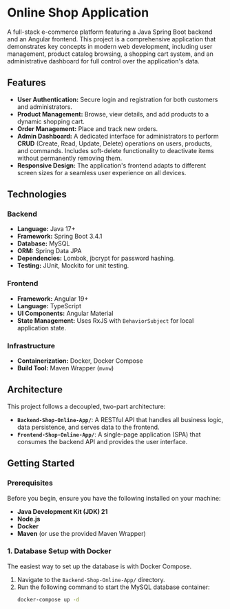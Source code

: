 # Online Shop Application

A full-stack e-commerce platform featuring a Java Spring Boot backend and an Angular frontend. This project is a comprehensive application that demonstrates key concepts in modern web development, including user management, product catalog browsing, a shopping cart system, and an administrative dashboard for full control over the application's data.

## Features

- **User Authentication:** Secure login and registration for both customers and administrators.
- **Product Management:** Browse, view details, and add products to a dynamic shopping cart.
- **Order Management:** Place and track new orders.
- **Admin Dashboard:** A dedicated interface for administrators to perform **CRUD** (Create, Read, Update, Delete) operations on users, products, and commands. Includes soft-delete functionality to deactivate items without permanently removing them.
- **Responsive Design:** The application's frontend adapts to different screen sizes for a seamless user experience on all devices.

## Technologies

### Backend
- **Language:** Java 17+
- **Framework:** Spring Boot 3.4.1
- **Database:** MySQL
- **ORM:** Spring Data JPA
- **Dependencies:** Lombok, jbcrypt for password hashing.
- **Testing:** JUnit, Mockito for unit testing.

### Frontend
- **Framework:** Angular 19+
- **Language:** TypeScript
- **UI Components:** Angular Material
- **State Management:** Uses RxJS with `BehaviorSubject` for local application state.

### Infrastructure
- **Containerization:** Docker, Docker Compose
- **Build Tool:** Maven Wrapper (`mvnw`)

## Architecture

This project follows a decoupled, two-part architecture:
- **`Backend-Shop-Online-App/`**: A RESTful API that handles all business logic, data persistence, and serves data to the frontend.
- **`Frontend-Shop-Online-App/`**: A single-page application (SPA) that consumes the backend API and provides the user interface.

## Getting Started

### Prerequisites
Before you begin, ensure you have the following installed on your machine:
- **Java Development Kit (JDK) 21**
- **Node.js**
- **Docker**
- **Maven** (or use the provided Maven Wrapper)

### 1. Database Setup with Docker

The easiest way to set up the database is with Docker Compose.
1. Navigate to the `Backend-Shop-Online-App/` directory.
2. Run the following command to start the MySQL database container:
   ```bash
   docker-compose up -d
